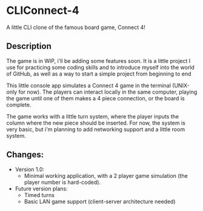 # CLIConnect-4
A little CLI clone of the famous board game, Connect 4!

## Description

The game is in WIP, i'll be adding some features soon. It is a little project I use for practicing some coding skills and to introduce myself into the world of GitHub, as well as a way to start a simple project from beginning to end

This little console app simulates a Connect 4 game in the terminal (UNIX-only for now). The players can interact locally in the same computer, playing the game until one of them makes a 4 piece connection, or the board is complete.

The game works with a little turn system, where the player inputs the column where the new piece should be inserted. For now, the system is very basic, but i'm planning to add networking support and a little room system.

## Changes:

* Version 1.0:
  - Minimal working application, with a 2 player game simulation (the player number is hard-coded).
* Future version plans:
  - Timed turns 
  - Basic LAN game support (client-server architecture needed)
  
